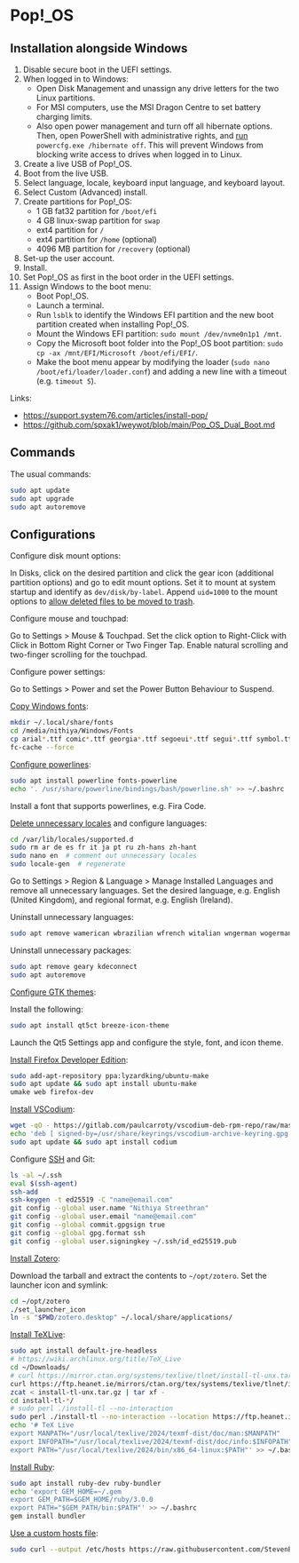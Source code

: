 # Pop!_OS

## Installation alongside Windows

1.  Disable secure boot in the UEFI settings.
1.  When logged in to Windows:
    - Open Disk Management and unassign any drive letters for the two Linux partitions.
    - For MSI computers, use the MSI Dragon Centre to set battery charging limits.
    - Also open power management and turn off all hibernate options. Then, open PowerShell with administrative rights, and [run](https://learn.microsoft.com/en-us/troubleshoot/windows-client/deployment/disable-and-re-enable-hibernation) `powercfg.exe /hibernate off`. This will prevent Windows from blocking write access to drives when logged in to Linux.
1.  Create a live USB of Pop!_OS.
1.  Boot from the live USB.
1.  Select language, locale, keyboard input language, and keyboard layout.
1.  Select Custom (Advanced) install.
1.  Create partitions for Pop!_OS:
    - 1 GB fat32 partition for `/boot/efi`
    - 4 GB linux-swap partition for `swap`
    - ext4 partition for `/`
    - ext4 partition for `/home` (optional)
    - 4096 MB partition for `/recovery` (optional)
1.  Set-up the user account.
1.  Install.
1.  Set Pop!_OS as first in the boot order in the UEFI settings.
1.  Assign Windows to the boot menu:
    - Boot Pop!_OS.
    - Launch a terminal.
    - Run `lsblk` to identify the Windows EFI partition and the new boot partition created when installing Pop!_OS.
    - Mount the Windows EFI partition: `sudo mount /dev/nvme0n1p1 /mnt`.
    - Copy the Microsoft boot folder into the Pop!_OS boot partition: `sudo cp -ax /mnt/EFI/Microsoft /boot/efi/EFI/`.
    - Make the boot menu appear by modifying the loader (`sudo nano /boot/efi/loader/loader.conf`) and adding a new line with a timeout (e.g. `timeout 5`).

Links:

- <https://support.system76.com/articles/install-pop/>
- <https://github.com/spxak1/weywot/blob/main/Pop_OS_Dual_Boot.md>

## Commands

The usual commands:

```sh
sudo apt update
sudo apt upgrade
sudo apt autoremove
```

## Configurations

Configure disk mount options:

In Disks, click on the desired partition and click the gear icon (additional partition options) and go to edit mount options.
Set it to mount at system startup and identify as `dev/disk/by-label`.
Append `uid=1000` to the mount options to [allow deleted files to be moved to trash](https://askubuntu.com/a/1093032).

Configure mouse and touchpad:

Go to Settings > Mouse & Touchpad.
Set the click option to Right-Click with Click in Bottom Right Corner or Two Finger Tap.
Enable natural scrolling and two-finger scrolling for the touchpad.

Configure power settings:

Go to Settings > Power and set the Power Button Behaviour to Suspend.

[Copy Windows fonts](https://wiki.archlinux.org/title/Microsoft_fonts):

```sh
mkdir ~/.local/share/fonts
cd /media/nithiya/Windows/Fonts
cp arial*.ttf comic*.ttf georgia*.ttf segoeui*.ttf segui*.ttf symbol.ttf times*.ttf trebuc*.ttf webdings.ttf wingding.ttf ~/.local/share/fonts/
fc-cache --force
```

[Configure powerlines](https://askubuntu.com/q/283908):

```sh
sudo apt install powerline fonts-powerline
echo '. /usr/share/powerline/bindings/bash/powerline.sh' >> ~/.bashrc
```

Install a font that supports powerlines, e.g. Fira Code.

[Delete unnecessary locales](https://askubuntu.com/a/1419010) and configure languages:

```sh
cd /var/lib/locales/supported.d
sudo rm ar de es fr it ja pt ru zh-hans zh-hant
sudo nano en  # comment out unnecessary locales
sudo locale-gen  # regenerate
```

Go to Settings > Region & Language > Manage Installed Languages and remove all unnecessary languages.
Set the desired language, e.g. English (United Kingdom), and regional format, e.g. English (Ireland).

Uninstall unnecessary languages:

```sh
sudo apt remove wamerican wbrazilian wfrench witalian wngerman wogerman wportuguese wspanish wswiss
```

Uninstall unnecessary packages:

```sh
sudo apt remove geary kdeconnect
sudo apt autoremove
```

[Configure GTK themes](https://wiki.archlinux.org/title/Uniform_look_for_Qt_and_GTK_applications):

Install the following:

```sh
sudo apt install qt5ct breeze-icon-theme
```

Launch the Qt5 Settings app and configure the style, font, and icon theme.

[Install Firefox Developer Edition](https://askubuntu.com/a/584704):

```sh
sudo add-apt-repository ppa:lyzardking/ubuntu-make
sudo apt update && sudo apt install ubuntu-make
umake web firefox-dev
```

[Install VSCodium](https://vscodium.com/):

```sh
wget -qO - https://gitlab.com/paulcarroty/vscodium-deb-rpm-repo/raw/master/pub.gpg | gpg --dearmor | sudo dd of=/usr/share/keyrings/vscodium-archive-keyring.gpg
echo 'deb [ signed-by=/usr/share/keyrings/vscodium-archive-keyring.gpg ] https://download.vscodium.com/debs vscodium main' | sudo tee /etc/apt/sources.list.d/vscodium.list
sudo apt update && sudo apt install codium
```

Configure [SSH](https://docs.gitlab.com/ee/user/ssh.html) and Git:

```sh
ls -al ~/.ssh
eval $(ssh-agent)
ssh-add
ssh-keygen -t ed25519 -C "name@email.com"
git config --global user.name "Nithiya Streethran"
git config --global user.email "name@email.com"
git config --global commit.gpgsign true
git config --global gpg.format ssh
git config --global user.signingkey ~/.ssh/id_ed25519.pub
```

[Install Zotero](https://www.zotero.org/support/installation):

Download the tarball and extract the contents to `~/opt/zotero`.
Set the launcher icon and symlink:

```sh
cd ~/opt/zotero
./set_launcher_icon
ln -s "$PWD/zotero.desktop" ~/.local/share/applications/
```

[Install TeXLive](https://tug.org/texlive/):

```sh
sudo apt install default-jre-headless
# https://wiki.archlinux.org/title/TeX_Live
cd ~/Downloads/
# curl https://mirror.ctan.org/systems/texlive/tlnet/install-tl-unx.tar.gz -O
curl https://ftp.heanet.ie/mirrors/ctan.org/tex/systems/texlive/tlnet/install-tl-unx.tar.gz -O
zcat < install-tl-unx.tar.gz | tar xf -
cd install-tl-*/
# sudo perl ./install-tl --no-interaction
sudo perl ./install-tl --no-interaction --location https://ftp.heanet.ie/mirrors/ctan.org/tex/systems/texlive/tlnet
echo '# TeX Live
export MANPATH="/usr/local/texlive/2024/texmf-dist/doc/man:$MANPATH"
export INFOPATH="/usr/local/texlive/2024/texmf-dist/doc/info:$INFOPATH"
export PATH="/usr/local/texlive/2024/bin/x86_64-linux:$PATH"' >> ~/.bashrc
```

[Install Ruby](https://www.ruby-lang.org/en/):

```sh
sudo apt install ruby-dev ruby-bundler
echo 'export GEM_HOME=~/.gem
export GEM_PATH=$GEM_HOME/ruby/3.0.0
export PATH="$GEM_PATH/bin:$PATH"' >> ~/.bashrc
gem install bundler
```

[Use a custom hosts file](https://github.com/stevenblack/hosts):

```sh
sudo curl --output /etc/hosts https://raw.githubusercontent.com/StevenBlack/hosts/master/hosts
```
